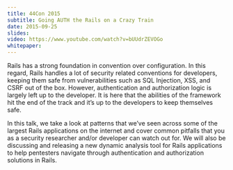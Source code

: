 ```yaml
---
title: 44Con 2015
subtitle: Going AUTH the Rails on a Crazy Train
date: 2015-09-25
slides: 
video: https://www.youtube.com/watch?v=bUUdrZEVOGo
whitepaper: 
---
```


Rails has a strong foundation in convention over configuration. In this regard, Rails handles a lot of security related conventions for developers, keeping them safe from vulnerabilities such as SQL Injection, XSS, and CSRF out of the box. However, authentication and authorization logic is largely left up to the developer. It is here that the abilities of the framework hit the end of the track and it’s up to the developers to keep themselves safe. 

In this talk, we take a look at patterns that we’ve seen across some of the largest Rails applications on the internet and cover common pitfalls that you as a security researcher and/or developer can watch out for. We will also be discussing and releasing a new dynamic analysis tool for Rails applications to help pentesters navigate through authentication and authorization solutions in Rails.
